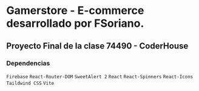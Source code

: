 # Gamerstore - E-commerce desarrollado por FSoriano.



## Proyecto Final de la clase 74490 - CoderHouse

### Dependencias

`Firebase` `React-Router-DOM` `SweetAlert 2` `React` `React-Spinners` `React-Icons` `Taildwind CSS` `Vite`

  
